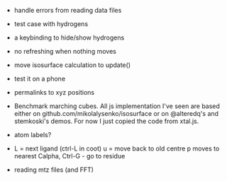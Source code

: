
- handle errors from reading data files

- test case with hydrogens

- a keybinding to hide/show hydrogens

- no refreshing when nothing moves

- move isosurface calculation to update()

- test it on a phone

- permalinks to xyz positions

- Benchmark marching cubes.
  All js implementation I've seen are based either on
  github.com/mikolalysenko/isosurface or on @alteredq's and stemkoski's demos.
  For now I just copied the code from xtal.js.

- atom labels?

- L = next ligand (ctrl-L in coot)
  u = move back to old centre
  p moves to nearest Calpha,
  Ctrl-G - go to residue

- reading mtz files (and FFT)
